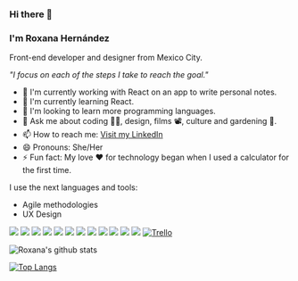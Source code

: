 ### Hi there 👋
### I&apos;m Roxana Hernández


Front-end developer and designer from Mexico City.

*"I focus on each of the steps I take to reach the goal."*


- 🔭 I&apos;m currently working with React on an app to write personal notes.
- 🌱 I&apos;m currently learning React.
- 👯 I&apos;m looking to learn more programming languages.
- 💬 Ask me about coding 👩‍💻, design, films 📽️, culture and gardening 🌹. 
- 📫 How to reach me: [Visit my LinkedIn](http://www.linkedin.com/in/roxypoceros "Visit my LinkedIn")
- 😄 Pronouns: She/Her
- ⚡ Fun fact: My love ❤️ for technology began when I used a calculator for the first time.

I use the next languages and tools:
- Agile methodologies
- UX Design


<img src = "https://img.shields.io/badge/-HTML5-E34F26?style=flat&logo=html5&logoColor=white"> <img src = "https://img.shields.io/badge/-CSS3-1572B6?style=flat&logo=css3&logoColor=white">
<img src="https://img.shields.io/badge/-JavaScript-F7DF1E?style=flat&logo=javascript&logoColor=000">
<img src="https://img.shields.io/badge/-React-eaeaea?style=flat&logo=react&logoColor=00c8ff">
<img src="https://img.shields.io/badge/-Firebase-FFA611?style=flat&logo=firebase&logoColor=FFFFFF">
<img src="http://img.shields.io/badge/-Git-F1502F?style=flat&logo=git&logoColor=FFFFFF">
<img src="http://img.shields.io/badge/-Github-000000?style=flat&logo=github&logoColor=FFFFFF">
<img src="http://img.shields.io/badge/-VS%20Code-007ACC?style=flat&logo=visual%20studio%20code&logoColor=white">
<img src="http://img.shields.io/badge/-Figma-F24E1E?style=flat&logo=figma&logoColor=white">
<img src="http://img.shields.io/badge/-Photoshop-31A8FF?style=flat&logo=adobephotoshop&logoColor=white">
<img src="http://img.shields.io/badge/-Illustrator-FF9A00?style=flat&logo=adobeillustrator&logoColor=white">
<img src="http://img.shields.io/badge/-Trello-0052CC?style=flat&logo=Trello&logoColor=white">
[![Trello](https://img.shields.io/badge/-Trello-0052CC?style=flat&logo=Trello&logoColor=white&react&link=https://github.com/roxypoceros)](https://github.com/roxypoceros) 









![Roxana's github stats](https://github-readme-stats.vercel.app/api?username=roxypoceros&&show_icons=true&title_color=#000&icon_color=e91e63&text_color=daf7dc&bg_color=e91e63)<br>

[![Top Langs](https://github-readme-stats.vercel.app/api/top-langs/?username=roxypoceros&layout=compact)](https://github.com/roxypoceros/github-readme-stats)
